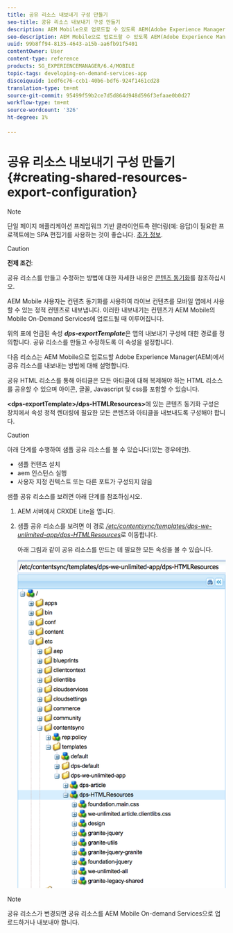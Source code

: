 ```yaml
---
title: 공유 리소스 내보내기 구성 만들기
seo-title: 공유 리소스 내보내기 구성 만들기
description: AEM Mobile으로 업로드할 수 있도록 AEM(Adobe Experience Manager)에서 공유 리소스를 내보내는 방법에 대해 알려면 이 페이지를 따르십시오.
seo-description: AEM Mobile으로 업로드할 수 있도록 AEM(Adobe Experience Manager)에서 공유 리소스를 내보내는 방법에 대해 알려면 이 페이지를 따르십시오.
uuid: 99b8ff94-8135-4643-a15b-aa6fb91f5401
contentOwner: User
content-type: reference
products: SG_EXPERIENCEMANAGER/6.4/MOBILE
topic-tags: developing-on-demand-services-app
discoiquuid: 1edf6c76-ccb1-40b6-bdf6-924f1461cd28
translation-type: tm+mt
source-git-commit: 95499f59b2ce7d5d864d948d596f3efaae0b0d27
workflow-type: tm+mt
source-wordcount: '326'
ht-degree: 1%

---
```



# 공유 리소스 내보내기 구성 만들기{#creating-shared-resources-export-configuration}

>[!NOTE]
>
>단일 페이지 애플리케이션 프레임워크 기반 클라이언트측 렌더링(예: 응답)이 필요한 프로젝트에는 SPA 편집기를 사용하는 것이 좋습니다. [추가 정보](/help/sites-developing/spa-overview.md).

>[!CAUTION]
>
>**전제 조건**:
>
>공유 리소스를 만들고 수정하는 방법에 대한 자세한 내용은 [콘텐츠 동기화](/help/mobile/mobile-ondemand-contentsync.md)를 참조하십시오.

AEM Mobile 사용자는 컨텐츠 동기화를 사용하여 라이브 컨텐츠를 모바일 앱에서 사용할 수 있는 정적 컨텐츠로 내보냅니다. 이러한 내보내기는 컨텐츠가 AEM Mobile의 Mobile On-Demand Services에 업로드될 때 이루어집니다.

위의 표에 언급된 속성 ***dps-exportTemplate***&#x200B;은 앱의 내보내기 구성에 대한 경로를 정의합니다. 공유 리소스를 만들고 수정하도록 이 속성을 설정합니다.

다음 리소스는 AEM Mobile으로 업로드할 Adobe Experience Manager(AEM)에서 공유 리소스를 내보내는 방법에 대해 설명합니다.

공유 HTML 리소스를 통해 아티클은 모든 아티클에 대해 복제해야 하는 HTML 리소스를 공유할 수 있으며 아이콘, 글꼴, Javascript 및 css를 포함할 수 있습니다.

**&lt;dps-exportTemplate>/dps-HTMLResources>**&#x200B;에 있는 콘텐츠 동기화 구성은 장치에서 속성 정적 렌더링에 필요한 모든 콘텐츠와 아티클을 내보내도록 구성해야 합니다.

>[!CAUTION]
>
>아래 단계를 수행하여 샘플 공유 리소스를 볼 수 있습니다(있는 경우에만).
>
>* 샘플 컨텐츠 설치
>* aem 인스턴스 실행
>* 사용자 지정 컨텍스트 또는 다른 포트가 구성되지 않음

>



샘플 공유 리소스를 보려면 아래 단계를 참조하십시오.

1. AEM 서버에서 CRXDE Lite을 엽니다.
1. 샘플 공유 리소스를 보려면 이 경로 *[/etc/contentsync/templates/dps-we-unlimited-app/dps-HTMLResources](http://localhost:4502/crx/de/index.jsp#/etc/contentsync/templates/dps-we-unlimited-app/dps-HTMLResources)*&#x200B;로 이동합니다.

   아래 그림과 같이 공유 리소스를 만드는 데 필요한 모든 속성을 볼 수 있습니다.

   ![chlimage_1-145](assets/chlimage_1-145.png)

>[!NOTE]
>
>공유 리소스가 변경되면 공유 리소스를 AEM Mobile On-demand Services으로 업로드하거나 내보내야 합니다.

